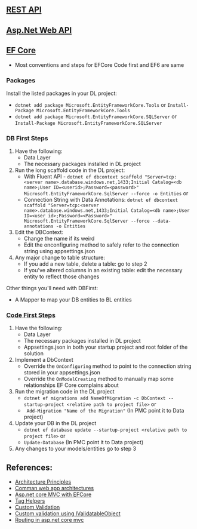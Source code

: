 ## [REST API](https://restfulapi.net/)
## [Asp.Net Web API](https://www.tutorialsteacher.com/webapi)
## [EF Core](https://www.entityframeworktutorial.net/code-first/inheritance-strategy-in-code-first.aspx)
- Most conventions and steps for EFCore Code first and EF6 are same
### Packages
Install the listed packages in your DL project:
- ```dotnet add package Microsoft.EntityFrameworkCore.Tools``` or ```Install-Package Microsoft.EntityFrameworkCore.Tools```
- ```dotnet add package Microsoft.EntityFrameworkCore.SQLServer``` or ```Install-Package Microsoft.EntityFrameworkCore.SQLServer```

### DB First Steps
1. Have the following:
    - Data Layer
    - The necessary packages installed in DL project
2. Run the long scaffold code in the DL project:
    - With Fluent API - `dotnet ef dbcontext scaffold "Server=tcp:<server name>.database.windows.net,1433;Initial Catalog=<db name>;User ID=<userid>;Password=<password>" Microsoft.EntityFrameworkCore.SqlServer --force -o Entities`
      or 
    - Connection String with Data Annotations: `dotnet ef dbcontext scaffold "Server=tcp:<server name>.database.windows.net,1433;Initial Catalog=<db name>;User ID=<user id>;Password=<Password>" Microsoft.EntityFrameworkCore.SqlServer --force --data-annotations -o Entities`
3. Edit the DBContext:
    - Change the name if its weird
    - Edit the onconfiguring method to safely refer to the connection string using appsettings.json
4. Any major change to table structure:
    - If you add a new table, delete a table: go to step 2
    - If you've altered columns in an existing table: edit the necessary entity to reflect those changes

Other things you'll need with DBFirst:
- A Mapper to map your DB entities to BL entities

### [Code First Steps](https://www.entityframeworktutorial.net/code-first/what-is-code-first.aspx)
1. Have the following:
    - Data Layer
    - The necessary packages installed in DL project
    - Appsettings.json in both your startup project and root folder of the solution
2. Implement a DbContext
    - Override the `OnConfiguring` method to point to the connection string stored in your appsettings.json
    - Override the `OnModelCreating` method to manually map some relationships EF Core complains about
3. Run the migration code in the DL project
    - `dotnet ef migrations add NameOfMigration -c DbContext --startup-project <relative path to project file>` or
    - ``` Add-Migration "Name of the Migration"``` (In PMC point it to Data project)
4. Update your DB in the DL project
    - `dotnet ef database update --startup-project <relative path to project file>` or
    - ```Update-Database``` (In PMC point it to Data project)
5. Any changes to your models/entities go to step 3


## References:
- [Architecture Principles](https://docs.microsoft.com/en-us/dotnet/architecture/modern-web-apps-azure/architectural-principles)
- [Comman web app architectures](https://docs.microsoft.com/en-us/dotnet/architecture/modern-web-apps-azure/common-web-application-architectures)
- [Asp.net core MVC with EFCore](https://docs.microsoft.com/en-us/aspnet/core/data/ef-rp/intro?view=aspnetcore-5.0&tabs=visual-studio)
- [Tag Helpers](https://docs.microsoft.com/en-us/aspnet/core/mvc/views/working-with-forms?view=aspnetcore-5.0#the-form-tag-helper)
- [Custom Validation](http://www.binaryintellect.net/articles/d80b2b90-847b-4c5b-90ac-c2db18e131be.aspx)
- [Custom validation using IValidatableObject](https://www.c-sharpcorner.com/UploadFile/abhikumarvatsa/custom-validation-with-ivalidatableobject-in-mvc/)
- [Routing in asp.net core mvc](https://code-maze.com/routing-asp-net-core-mvc/)